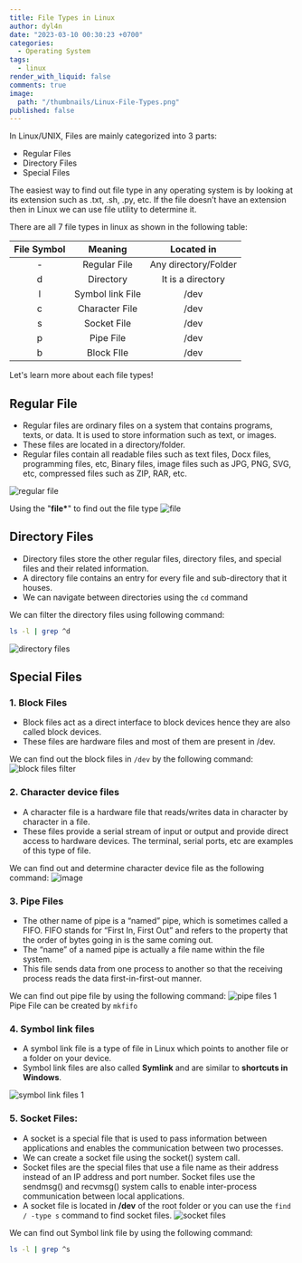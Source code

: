 ```yaml
---
title: File Types in Linux
author: dyl4n
date: "2023-03-10 00:30:23 +0700"
categories:
  - Operating System
tags:
  - linux
render_with_liquid: false
comments: true
image:
  path: "/thumbnails/Linux-File-Types.png"
published: false
---
```


In Linux/UNIX, Files are mainly categorized into 3 parts:

- Regular Files
- Directory Files
- Special Files

The easiest way to find out file type in any operating system is by looking at its extension such as .txt, .sh, .py, etc. If the file doesn’t have an extension then in Linux we can use file utility to determine it.

There are all 7 file types in linux as shown in the following table:

| File Symbol |     Meaning      |      Located in      |
| :---------: | :--------------: | :------------------: |
|      -      |   Regular File   | Any directory/Folder |
|      d      |    Directory     |  It is a directory   |
|      l      | Symbol link File |         /dev         |
|      c      |  Character File  |         /dev         |
|      s      |   Socket File    |         /dev         |
|      p      |    Pipe File     |         /dev         |
|      b      |    Block FIle    |         /dev         |

Let's learn more about each file types!

## Regular File

- Regular files are ordinary files on a system that contains programs, texts, or data. It is used to store information such as text, or images.
- These files are located in a directory/folder.
- Regular files contain all readable files such as text files, Docx files, programming files, etc, Binary files, image files such as JPG, PNG, SVG, etc, compressed files such as ZIP, RAR, etc.

![regular file](https://user-images.githubusercontent.com/98354414/222961140-ce3035b5-af88-481b-9fca-0f4e4b21c6a5.png)

Using the "**file\***" to find out the file type
![file](https://user-images.githubusercontent.com/98354414/222961266-1443d423-b6e1-4eb3-87eb-302cf431a723.png)

## Directory Files

- Directory files store the other regular files, directory files, and special files and their related information.
- A directory file contains an entry for every file and sub-directory that it houses.
- We can navigate between directories using the `cd` command

We can filter the directory files using following command:

```bash
ls -l | grep ^d
```

![directory files](https://user-images.githubusercontent.com/98354414/222961506-5520415b-442a-4d27-b495-0eb01107f644.png)

## Special Files

### 1. Block Files

- Block files act as a direct interface to block devices hence they are also called block devices.
- These files are hardware files and most of them are present in /dev.

We can find out the block files in `/dev` by the following command:
![block files filter](https://user-images.githubusercontent.com/98354414/222961816-e39258f0-71bf-46e8-b59d-51dd561d10d5.png)

### 2. Character device files

- A character file is a hardware file that reads/writes data in character by character in a file.
- These files provide a serial stream of input or output and provide direct access to hardware devices. The terminal, serial ports, etc are examples of this type of file.

We can find out and determine character device file as the following command:
![image](https://user-images.githubusercontent.com/98354414/222962030-97ab81cc-bc50-43a7-9dd5-8851b740ed6b.png)

### 3. Pipe Files

- The other name of pipe is a “named” pipe, which is sometimes called a FIFO. FIFO stands for “First In, First Out” and refers to the property that the order of bytes going in is the same coming out.
- The “name” of a named pipe is actually a file name within the file system.
- This file sends data from one process to another so that the receiving process reads the data first-in-first-out manner.

We can find out pipe file by using the following command:
![pipe files 1](https://user-images.githubusercontent.com/98354414/222962407-a31dd016-e32b-4ca8-88d6-2e98eac85ebf.png)
Pipe File can be created by `mkfifo`

### 4. Symbol link files

- A symbol link file is a type of file in Linux which points to another file or a folder on your device.
- Symbol link files are also called **Symlink** and are similar to **shortcuts in Windows**.

![symbol link files 1](https://user-images.githubusercontent.com/98354414/222962608-8b9851e9-eacd-4269-86fd-3fc6aa7465e8.png)

### 5. Socket Files:

- A socket is a special file that is used to pass information between applications and enables the communication between two processes.
- We can create a socket file using the socket() system call.
- Socket files are the special files that use a file name as their address instead of an IP address and port number. Socket files use the sendmsg() and recvmsg() system calls to enable inter-process communication between local applications.
- A socket file is located in **/dev** of the root folder or you can use the `find / -type s` command to find socket files.
  ![socket files](https://user-images.githubusercontent.com/98354414/222962753-ff62256f-3d56-4831-bfc7-ff7a99722c55.png)

We can find out Symbol link file by using the following command:

```bash
ls -l | grep ^s
```
